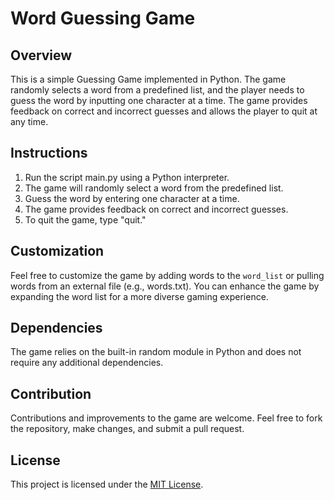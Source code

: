 # Word Guessing Game

## Overview
This is a simple Guessing Game implemented in Python. The game randomly selects a word from a predefined list, and the player needs to guess the word by inputting one character at a time. The game provides feedback on correct and incorrect guesses and allows the player to quit at any time.

## Instructions
1. Run the script main.py using a Python interpreter.
2. The game will randomly select a word from the predefined list.
3. Guess the word by entering one character at a time.
4. The game provides feedback on correct and incorrect guesses.
5. To quit the game, type "quit."

## Customization
Feel free to customize the game by adding words to the `word_list` or pulling words from an external file (e.g., words.txt). You can enhance the game by expanding the word list for a more diverse gaming experience.

## Dependencies
The game relies on the built-in random module in Python and does not require any additional dependencies.

## Contribution
Contributions and improvements to the game are welcome. Feel free to fork the repository, make changes, and submit a pull request.

## License
This project is licensed under the [MIT License](LICENSE.txt).
